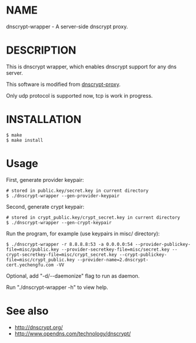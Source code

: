 NAME
====

dnscrypt-wrapper - A server-side dnscrypt proxy.

DESCRIPTION
===========

This is dnscrypt wrapper, which enables dnscrypt support for any dns server.

This software is modified from
[dnscrypt-proxy](https://github.com/opendns/dnscrypt-proxy).

Only udp protocol is supported now, tcp is work in progress.

INSTALLATION
============

    $ make
    $ make install
    
Usage
=====

First, generate provider keypair:

    # stored in public.key/secret.key in current directory
    $ ./dnscrypt-wrapper --gen-provider-keypair

Second, generate crypt keypair:

    # stored in crypt_public.key/crypt_secret.key in current directory
    $ ./dnscrypt-wrapper --gen-crypt-keypair

Run the program, for example (use keypairs in misc/ directory):

    $ ./dnscrypt-wrapper -r 8.8.8.8:53 -a 0.0.0.0:54 --provider-publickey-file=misc/public.key --provider-secretkey-file=misc/secret.key --crypt-secretkey-file=misc/crypt_secret.key --crypt-publickey-file=misc/crypt_public.key --provider-name=2.dnscrypt-cert.yechengfu.com -VV

Optional, add "-d/--daemonize" flag to run as daemon.

Run "./dnscrypt-wrapper -h" to view help.

See also
========
    
- http://dnscrypt.org/
- http://www.opendns.com/technology/dnscrypt/
